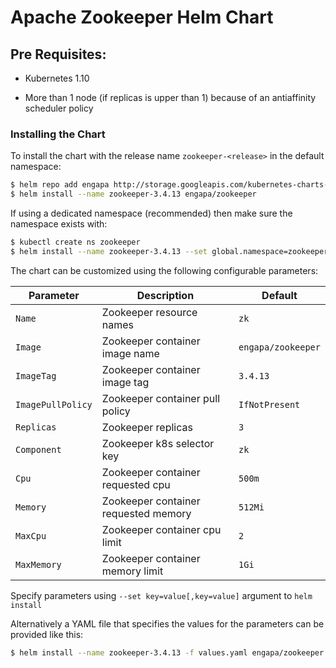 # Apache Zookeeper Helm Chart

## Pre Requisites:

* Kubernetes 1.10

* More than 1 node (if replicas is upper than 1) because of an antiaffinity scheduler policy

### Installing the Chart

To install the chart with the release name `zookeeper-<release>` in the default
namespace:

```sh
$ helm repo add engapa http://storage.googleapis.com/kubernetes-charts-incubator
$ helm install --name zookeeper-3.4.13 engapa/zookeeper
```

If using a dedicated namespace (recommended) then make sure the namespace
exists with:

```sh
$ kubectl create ns zookeeper
$ helm install --name zookeeper-3.4.13 --set global.namespace=zookeeper engapa/zookeeper
```

The chart can be customized using the
following configurable parameters:

| Parameter               | Description                         | Default                                                    |
| ----------------------- | ----------------------------------- | ---------------------------------------------------------- |
| `Name`                  | Zookeeper resource names            | `zk`                                                       |
| `Image`                 | Zookeeper container image name      | `engapa/zookeeper`                                            |
| `ImageTag`              | Zookeeper container image tag       | `3.4.13`                                                 |
| `ImagePullPolicy`       | Zookeeper container pull policy     | `IfNotPresent`                                                   |
| `Replicas`              | Zookeeper replicas                  | `3`                                                        |
| `Component`             | Zookeeper k8s selector key          | `zk`                                                    |
| `Cpu`                   | Zookeeper container requested cpu   | `500m`                                                     |
| `Memory`                | Zookeeper container requested memory| `512Mi`                                                    |
| `MaxCpu`                | Zookeeper container cpu limit       | `2`                                                     |
| `MaxMemory`             | Zookeeper container memory limit    | `1Gi`                                                     |

Specify parameters using `--set key=value[,key=value]` argument to `helm install`

Alternatively a YAML file that specifies the values for the parameters can be provided like this:

```bash
$ helm install --name zookeeper-3.4.13 -f values.yaml engapa/zookeeper
```

